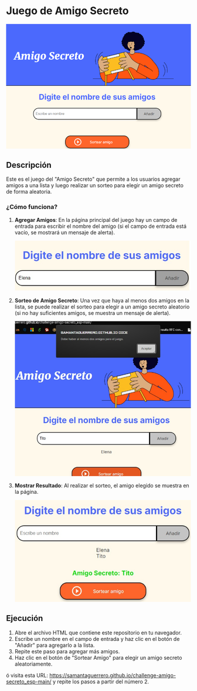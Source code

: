 # Juego de Amigo Secreto

![Portada](assets/portada.jpg)

## Descripción
Este es el juego del "Amigo Secreto" que permite a los usuarios agregar amigos a una lista y luego realizar un sorteo para elegir un amigo secreto de forma aleatoria.

### ¿Cómo funciona?

1. **Agregar Amigos**: En la página principal del juego hay un campo de entrada para escribir el nombre del amigo (si el campo de entrada está vacío, se mostrará un mensaje de alerta).

   ![Agregar amigos](assets/agregar-amigos.jpg)

3. **Sorteo de Amigo Secreto**: Una vez que haya al menos dos amigos en la lista, se puede realizar el sorteo para elegir a un amigo secreto aleatorio (si no hay suficientes amigos, se muestra un mensaje de alerta).

    ![Sorteo de amigos](assets/sortear-amigos.jpg)

5. **Mostrar Resultado**: Al realizar el sorteo, el amigo elegido se muestra en la página.
 
   ![Amigo seleccionado](assets/mostrar-amigos.jpg)

## Ejecución
   1. Abre el archivo HTML que contiene este repositorio en tu navegador.
   2. Escribe un nombre en el campo de entrada y haz clic en el botón de "Añadir" para agregarlo a la lista.
   3. Repite este paso para agregar más amigos.
   4. Haz clic en el botón de "Sortear Amigo" para elegir un amigo secreto aleatoriamente.

ó visita esta URL: https://samantaguerrero.github.io/challenge-amigo-secreto_esp-main/ y repite los pasos a partir del número 2.
